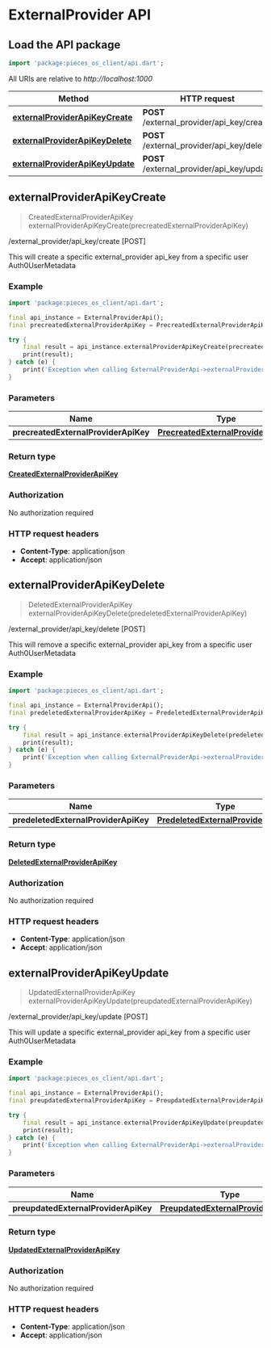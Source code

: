 # ExternalProvider API

## Load the API package
```dart
import 'package:pieces_os_client/api.dart';
```

All URIs are relative to *http://localhost:1000*

Method | HTTP request | Description
------------- | ------------- | -------------
[**externalProviderApiKeyCreate**](ExternalProviderApi#externalproviderapikeycreate) | **POST** /external_provider/api_key/create | /external_provider/api_key/create [POST]
[**externalProviderApiKeyDelete**](ExternalProviderApi#externalproviderapikeydelete) | **POST** /external_provider/api_key/delete | /external_provider/api_key/delete [POST]
[**externalProviderApiKeyUpdate**](ExternalProviderApi#externalproviderapikeyupdate) | **POST** /external_provider/api_key/update | /external_provider/api_key/update [POST]


## **externalProviderApiKeyCreate**
> CreatedExternalProviderApiKey externalProviderApiKeyCreate(precreatedExternalProviderApiKey)

/external_provider/api_key/create [POST]

This will create a specific external_provider api_key from a specific user Auth0UserMetadata

### Example
```dart
import 'package:pieces_os_client/api.dart';

final api_instance = ExternalProviderApi();
final precreatedExternalProviderApiKey = PrecreatedExternalProviderApiKey(); // PrecreatedExternalProviderApiKey | 

try {
    final result = api_instance.externalProviderApiKeyCreate(precreatedExternalProviderApiKey);
    print(result);
} catch (e) {
    print('Exception when calling ExternalProviderApi->externalProviderApiKeyCreate: $e\n');
}
```

### Parameters

Name | Type | Description  | Notes
------------- | ------------- | ------------- | -------------
 **precreatedExternalProviderApiKey** | [**PrecreatedExternalProviderApiKey**](PrecreatedExternalProviderApiKey)|  | [optional] 

### Return type

[**CreatedExternalProviderApiKey**](CreatedExternalProviderApiKey)

### Authorization

No authorization required

### HTTP request headers

 - **Content-Type**: application/json
 - **Accept**: application/json



## **externalProviderApiKeyDelete**
> DeletedExternalProviderApiKey externalProviderApiKeyDelete(predeletedExternalProviderApiKey)

/external_provider/api_key/delete [POST]

This will remove a specific external_provider api_key from a specific user Auth0UserMetadata

### Example
```dart
import 'package:pieces_os_client/api.dart';

final api_instance = ExternalProviderApi();
final predeletedExternalProviderApiKey = PredeletedExternalProviderApiKey(); // PredeletedExternalProviderApiKey | 

try {
    final result = api_instance.externalProviderApiKeyDelete(predeletedExternalProviderApiKey);
    print(result);
} catch (e) {
    print('Exception when calling ExternalProviderApi->externalProviderApiKeyDelete: $e\n');
}
```

### Parameters

Name | Type | Description  | Notes
------------- | ------------- | ------------- | -------------
 **predeletedExternalProviderApiKey** | [**PredeletedExternalProviderApiKey**](PredeletedExternalProviderApiKey)|  | [optional] 

### Return type

[**DeletedExternalProviderApiKey**](DeletedExternalProviderApiKey)

### Authorization

No authorization required

### HTTP request headers

 - **Content-Type**: application/json
 - **Accept**: application/json



## **externalProviderApiKeyUpdate**
> UpdatedExternalProviderApiKey externalProviderApiKeyUpdate(preupdatedExternalProviderApiKey)

/external_provider/api_key/update [POST]

This will update a specific external_provider api_key from a specific user Auth0UserMetadata

### Example
```dart
import 'package:pieces_os_client/api.dart';

final api_instance = ExternalProviderApi();
final preupdatedExternalProviderApiKey = PreupdatedExternalProviderApiKey(); // PreupdatedExternalProviderApiKey | 

try {
    final result = api_instance.externalProviderApiKeyUpdate(preupdatedExternalProviderApiKey);
    print(result);
} catch (e) {
    print('Exception when calling ExternalProviderApi->externalProviderApiKeyUpdate: $e\n');
}
```

### Parameters

Name | Type | Description  | Notes
------------- | ------------- | ------------- | -------------
 **preupdatedExternalProviderApiKey** | [**PreupdatedExternalProviderApiKey**](PreupdatedExternalProviderApiKey)|  | [optional] 

### Return type

[**UpdatedExternalProviderApiKey**](UpdatedExternalProviderApiKey)

### Authorization

No authorization required

### HTTP request headers

 - **Content-Type**: application/json
 - **Accept**: application/json



